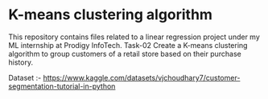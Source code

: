 #  K-means clustering algorithm

This repository contains files related to a linear regression project under my ML internship at Prodigy InfoTech.
Task-02
Create a K-means clustering algorithm to group customers of a retail store based on their purchase history.

Dataset :- https://www.kaggle.com/datasets/vjchoudhary7/customer-segmentation-tutorial-in-python


